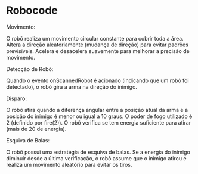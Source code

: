 # Robocode

Movimento:

O robô realiza um movimento circular constante para cobrir toda a área.
Altera a direção aleatoriamente (mudança de direção) para evitar padrões previsíveis.
Acelera e desacelera suavemente para melhorar a precisão de movimento.

Detecção de Robô:

Quando o evento onScannedRobot é acionado (indicando que um robô foi detectado), o robô gira a arma na direção do inimigo.

Disparo:

O robô atira quando a diferença angular entre a posição atual da arma e a posição do inimigo é menor ou igual a 10 graus.
O poder de fogo utilizado é 2 (definido por fire(2)).
O robô verifica se tem energia suficiente para atirar (mais de 20 de energia).

Esquiva de Balas:

O robô possui uma estratégia de esquiva de balas. Se a energia do inimigo diminuir desde a última verificação, o robô assume que o inimigo atirou e realiza um movimento aleatório para evitar os tiros.

